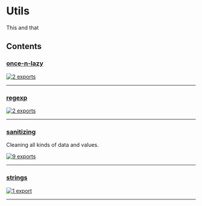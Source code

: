 # Utils

<!-- SUMMARY:START -->

This and that

<!-- SUMMARY:END -->

## Contents

<!-- TOC:START -->
### [once-n-lazy](https://github.com/JanMalch/ts-experiments/blob/master/src/utils/once-n-lazy.ts)

[![2 exports](https://img.shields.io/badge/exports-2-blue)](https://github.com/JanMalch/ts-experiments/blob/master/src/utils/once-n-lazy.ts)

---

### [regexp](https://github.com/JanMalch/ts-experiments/blob/master/src/utils/regexp.ts)

[![2 exports](https://img.shields.io/badge/exports-2-blue)](https://github.com/JanMalch/ts-experiments/blob/master/src/utils/regexp.ts)

---

### [sanitizing](https://github.com/JanMalch/ts-experiments/tree/master/src/utils/sanitizing/)

Cleaning all kinds of data and values.

[![9 exports](https://img.shields.io/badge/exports-9-blue)](https://github.com/JanMalch/ts-experiments/tree/master/src/utils/sanitizing/)

---

### [strings](https://github.com/JanMalch/ts-experiments/blob/master/src/utils/strings.ts)

[![1 export](https://img.shields.io/badge/exports-1-blue)](https://github.com/JanMalch/ts-experiments/blob/master/src/utils/strings.ts)

---
<!-- TOC:END -->
